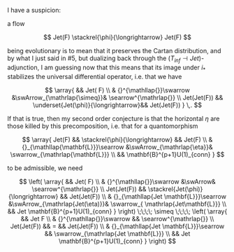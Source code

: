 

I have a suspicion: 

a flow

$$
  Jet(F) \stackrel{\phi}{\longrightarrow} Jet(F)
$$

being evolutionary is to mean that it preserves the Cartan distribution, and by what I just said in #5, but dualizing back through the $(T_{inf} \dashv Jet)$-adjunction, I am guessing now that this means that its image under $i_\ast$ stabilizes the universal differential operator, i.e. that we have

$$
  \array{
    && Jet( F)
    \\
    & {}^{\mathllap{}}\swarrow &\swArrow_{\mathrlap{\simeq}}& \searrow^{\mathrlap{}}
    \\
    Jet(Jet(F))
    && \underset{Jet(\phi)}{\longrightarrow}&&
    Jet(Jet(F))
  }
  \,.
$$

If that is true, then my second order conjecture is that the horizontal $\eta$ are those killed by this precomposition, i.e. that for a quantomorphism

$$
  \array{
       Jet(F) && \stackrel{\phi}{\longrightarrow} && Jet(F)
       \\
       & {}_{\mathllap{\mathbf{L}}}\searrow &\swArrow_{\mathrlap{\eta}}& \swarrow_{\mathrlap{\mathbf{L}}}
       \\
       && \mathbf{B}^{p+1}U(1)_{conn}
   }
$$

to be admissible, we need

$$
  \left(
  \array{
    && Jet( F)
    \\
    & {}^{\mathllap{}}\swarrow &\swArrow& \searrow^{\mathrlap{}}
    \\       
       Jet(Jet(F))  && \stackrel{Jet(\phi)}{\longrightarrow} && Jet(Jet(F))
       \\
       & {}_{\mathllap{Jet \mathbf{L}}}\searrow &\swArrow_{\mathrlap{Jet(\eta)}}& \swarrow_{ \mathrlap{Jet\mathbf{L}}}
       \\
       && Jet \mathbf{B}^{p+1}U(1)_{conn}
   }
   \right)
   \;\;\;\;
    \simeq
   \;\;\;\;
  \left(
  \array{
    && Jet F
    \\
    & {}^{\mathllap{}}\swarrow && \searrow^{\mathrlap{}}
    \\       
       Jet(Jet(F))  && = && Jet(Jet(F))
       \\
       & {}_{\mathllap{Jet \mathbf{L}}}\searrow && \swarrow_{\mathrlap{Jet \mathbf{L}}}
       \\
       && Jet \mathbf{B}^{p+1}U(1)_{conn}
   }
  \right)
$$